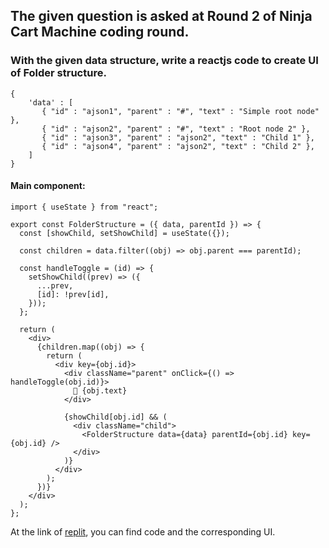 ## The given question is asked at Round 2 of Ninja Cart Machine coding round.

### With the given data structure, write a reactjs code to create UI of Folder structure.
```
{
    'data' : [
       { "id" : "ajson1", "parent" : "#", "text" : "Simple root node" },
       { "id" : "ajson2", "parent" : "#", "text" : "Root node 2" },
       { "id" : "ajson3", "parent" : "ajson2", "text" : "Child 1" },
       { "id" : "ajson4", "parent" : "ajson2", "text" : "Child 2" },
    ]
}
```

#### Main component:

```
import { useState } from "react";

export const FolderStructure = ({ data, parentId }) => {
  const [showChild, setShowChild] = useState({});

  const children = data.filter((obj) => obj.parent === parentId);

  const handleToggle = (id) => {
    setShowChild((prev) => ({
      ...prev,
      [id]: !prev[id],
    }));
  };

  return (
    <div>
      {children.map((obj) => {
        return (
          <div key={obj.id}>
            <div className="parent" onClick={() => handleToggle(obj.id)}>
              📂 {obj.text}
            </div>

            {showChild[obj.id] && (
              <div className="child">
                <FolderStructure data={data} parentId={obj.id} key={obj.id} />
              </div>
            )}
          </div>
        );
      })}
    </div>
  );
};

```

At the link of [replit](https://replit.com/@Sawan5/FolderStructurefromarrcontainingobjs), you can find code and the corresponding UI.  
